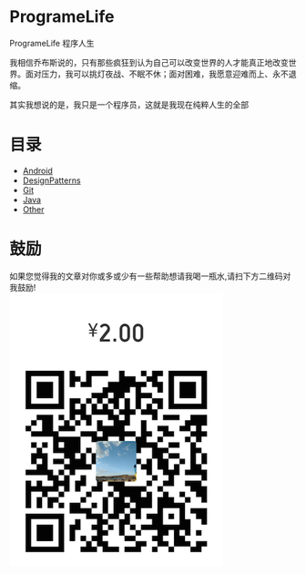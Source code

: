 # ProgrameLife
ProgrameLife 程序人生

我相信乔布斯说的，只有那些疯狂到认为自己可以改变世界的人才能真正地改变世界。面对压力，我可以挑灯夜战、不眠不休；面对困难，我愿意迎难而上、永不退缩。

其实我想说的是，我只是一个程序员，这就是我现在纯粹人生的全部

# 目录
- [Android]()
- [DesignPatterns]()
- [Git]()
- [Java]()
- [Other]()


# 鼓励
如果您觉得我的文章对你或多或少有一些帮助想请我喝一瓶水,请扫下方二维码对我鼓励!<br>
![image](https://github.com/13120241790/ProgrameLife/blob/master/Image/wechatCode.png)
